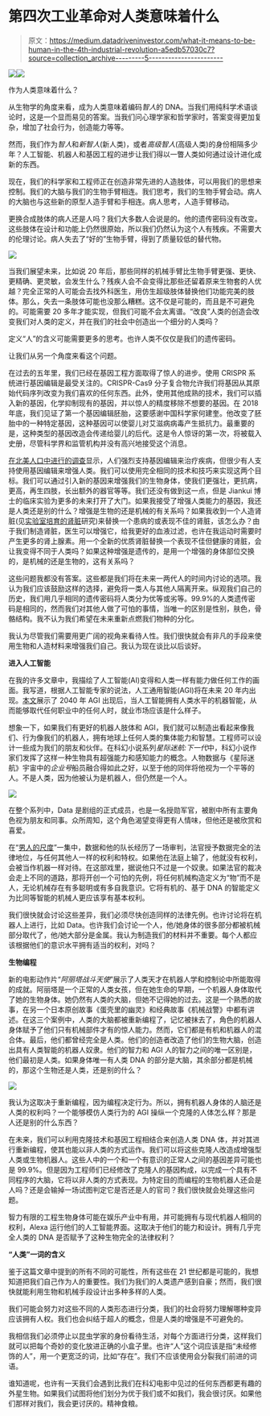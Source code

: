 # 第四次工业革命对人类意味着什么

> 原文：<https://medium.datadriveninvestor.com/what-it-means-to-be-human-in-the-4th-industrial-revolution-a5edb57030c7?source=collection_archive---------5----------------------->

[![](img/dcc3f49043355a651f14af9ddaf45ac1.png)](http://www.track.datadriveninvestor.com/1B9E)![](img/04e9400a3b6a95b482787f325d145488.png)

作为人类意味着什么？

从生物学的角度来看，成为人类意味着编码*智人*的 DNA。当我们用纯科学术语谈论时，这是一个显而易见的答案。当我们问心理学家和哲学家时，答案变得更加复杂，增加了社会行为，创造能力等等。

然而，我们作为*智人*和*新智人*(新人类)，或者*高级智人*(高级人类)的身份相隔多少年？人工智能、机器人和基因工程的进步让我们得以一瞥人类如何通过设计进化成新的东西。

现在，我们的科学家和工程师正在创造非常先进的人造肢体，可以用我们的思想来控制。我们的大脑与我们的生物手臂相连。我们思考，我们的生物手臂会动。病人的大脑也与这些新的原型人造手臂和手相连。病人思考，人造手臂移动。

更换合成肢体的病人还是人吗？我们大多数人会说是的。他的遗传密码没有改变。这些肢体在设计和功能上仍然很原始，所以我们仍然认为这个人有残疾。不需要大的伦理讨论。病人失去了“好的”生物手臂，得到了质量较低的替代物。

![](img/316536b7e49760149ad1d58848da74cd.png)

当我们展望未来，比如说 20 年后，那些同样的机械手臂比生物手臂更强、更快、更精确、更灵敏，会发生什么？残疾人会不会变得比那些还留着原来生物套的人优越？完全正常的人可能会去找外科医生，用仿生超级肢体替换他们功能完美的肢体。那么，失去一条肢体可能也没那么糟糕。这不仅是可能的，而且是不可避免的。可能需要 20 多年才能实现，但我们可能不会太离谱。“改良”人类的创造会改变我们对人类的定义，并在我们的社会中创造出一个细分的人类吗？

定义“人”的含义可能需要更多的思考。也许人类不仅仅是我们的遗传密码。

让我们从另一个角度来看这个问题。

在过去的五年里，我们已经在基因工程方面取得了惊人的进步。使用 CRISPR 系统进行基因编辑是最受关注的。CRISPR-Cas9 分子复合物允许我们将基因从其原始代码序列改变为我们喜欢的任何东西。此外，使用其他成熟的技术，我们可以插入新的基因，化学抑制现有的基因，并以惊人的精度移除不想要的基因。在 2018 年底，我们见证了第一个基因编辑胚胎，这要感谢中国科学家何建奎。他改变了胚胎中的一种特定基因，这种基因可以使婴儿对艾滋病病毒产生抵抗力。最重要的是，这种类型的基因改造会传递给婴儿的后代。这是令人惊讶的第一次，将被载入史册，尽管科学界和监管机构并没有高兴地接受这个消息。

[在北美人口中进行的调查](https://www.theverge.com/2017/8/30/16198594/crispr-gene-editing-survey-public-opinion)显示，人们强烈支持基因编辑来治疗疾病，但很少有人支持使用基因编辑来增强人类。我们可以使用完全相同的技术和技巧来实现这两个目标。我们可以通过引入新的基因来增强我们的生物身体，使我们更强壮，更抗病，更高，再生四肢，长出额外的器官等等。我们还没有做到这一点，但是 Jiankui 博士的临床实验为更多的未来打开了大门。如果我接受了增强人类能力的基因，我还是人类还是别的什么？增强是生物的还是机械的有关系吗？如果我收到一个人造肾脏(见[实验室培育的肾脏](https://www.asscr.org/news/researchers-are-one-step-closer-to-growing-a-kidney-in-the-lab/)研究)来替换一个患病的或表现不佳的肾脏，该怎么办？由于我们制造肾脏，医生可以增强它，给我更好的血液过滤，也许在我运动时需要时产生更多的肾上腺素。用一个全新的优质肾脏替换一个表现不佳但健康的肾脏，会让我变得不同于人类吗？如果这种增强是遗传的，是用一个增强的身体部位交换的，是机械的还是生物的，这有关系吗？

这些问题我都没有答案。这些都是我们将在未来一两代人的时间内讨论的选项。我认为我们应该鼓励这样的选择，避免将一类人与其他人隔离开来。纵观我们自己的历史，我们用几乎相同的遗传密码将人类分为优等或劣等。99.9%的人类遗传密码是相同的，然而我们对其他人做了可怕的事情，当唯一的区别是性别，肤色，骨骼结构。我不认为我们希望在未来重新点燃我们物种的分化。

我认为尽管我们需要用更广阔的视角来看待人性。我们很快就会有非凡的手段来使用生物和人造材料来增强我们自己。我认为现在谈比以后谈好。

**进入人工智能**

在我的许多文章中，我描绘了人工智能(AI)变得和人类一样有能力做任何工作的画面。我写道，根据人工智能专家的说法，人工通用智能(AGI)将在未来 20 年内出现。[本文](https://medium.com/datadriveninvestor/the-job-market-in-year-2040-d17f7743c0fd)展示了 2040 年 AGI 出现后，当人工智能拥有人类水平的机器智能，从而能够取代任何职业中的任何人时，就业市场应该是什么样子。

想象一下，如果我们有更好的机器人肢体和 AGI，我们就可以制造出看起来像我们、行为像我们的机器人，拥有地球上任何人类的集体能力和智慧。工程师可以设计一些成为我们的朋友和伙伴。在科幻小说系列*星际迷航:下一代*中，科幻小说作家们发挥了这样一种生物具有超强能力和感知能力的概念。人物数据与《星际迷航》宇宙中的*企业号*船员融合得如此之好，以至于他的同伴将他视为一个平等的人。不是人类，因为他被认为是机器人，但仍然是一个人。

![](img/683e764fdfbd3d8ccea6cae2699bae81.png)

在整个系列中，Data 是剧组的正式成员，也是一名授勋军官，被剧中所有主要角色视为朋友和同事。众所周知，这个角色渴望变得更有人情味，但他还是被欣赏和喜爱。

在“[男人的尺度](https://en.wikipedia.org/wiki/The_Measure_of_a_Man_(Star_Trek:_The_Next_Generation))”一集中，数据和他的队长经历了一场审判，法官授予数据完全的法律地位，与任何其他人一样的权利和特权。如果他在法庭上输了，他就没有权利，会被当作机器一样对待。在这部戏里，据说他只不过是一个奴隶。如果法官的裁决会走上不同的道路，那将开创一个可怕的先例，将任何机械构造定义为“物”而不是人，无论机械存在有多聪明或有多自我意识。它将有机的、基于 DNA 的智能定义为比同等智能的机械人更应该享有基本权利。

我们很快就会讨论这些差异，我们必须尽快创造同样的法律先例。也许讨论将在机器人上进行，比如 Data。也许我们会讨论一个人，他/她身体的很多部分都被机械部分取代了，他/她大部分是金属。我认为制造我们的材料并不重要。每个人都应该根据他们的意识水平拥有适当的权利，对吗？

**生物编程**

新的电影动作片“*阿丽塔战斗天使*”展示了人类天才在机器人学和控制论中所能取得的成就。阿丽塔是一个正常的人类女孩，但在她生命的早期，一个机器人身体取代了她的生物身体。她仍然有人类的大脑，但她不记得她的过去。这是一个熟悉的故事，在另一个日本原创故事《蛋壳里的幽灵》和经典故事《机械战警》中都有讲述。在这三个案例中，人类的大脑都被重新编程了，记忆被抹去了，角色的机器人身体赋予了他们只有机械部件才有的惊人能力。然而，它们都是有机和机器人的混合体。最后，他们都曾经完全是人类。他们的创造者改造了他们的生物大脑，创造出具有人类智能的机器人奴隶。他们的智力和 AGI 人的智力之间的唯一区别是，他们最初是人类。如果身体唯一有人类 DNA 的部分是大脑，其余部分都是机械的，那这个生物还是人类，还是别的什么？

![](img/76bc44f41d68ace6cf57e2bfde78e6c3.png)

我认为这取决于重新编程，因为编程决定行为。所以，拥有机器人身体的人脑还是人类的权利吗？一个能够模仿人类行为的 AGI 操纵一个克隆的人体怎么样？那是人还是别的什么东西？

在未来，我们可以利用克隆技术和基因工程相结合来创造人类 DNA 体，并对其进行重新编程，使其也能以非人类的方式运作。我们可以将这些克隆人改造成增强型人类或生物机器人。这些人中的一个和一个有意识的正常人之间的基因差异可能也是 99.9%。但是因为工程师们已经修改了克隆人的基因构成，以完成一个具有不同程序的大脑，它将以非人类的方式表现。为特定目的而编程的生物机器人还会是人吗？还是会输掉一场试图判定它是否还是人的官司？我们很快就会处理这些问题。

智力有限的工程生物身体可能在娱乐产业中有用，并可能拥有与现代机器人相同的权利，Alexa 运行他们的人工智能界面。这取决于他们的能力和设计。拥有几乎完全人类的 DNA 是否赋予了这种生物完全的法律权利？

**“人类”一词的含义**

鉴于这篇文章中提到的所有不同的可能性，所有这些在 21 世纪都是可能的，我想知道把我们自己作为人的重要性。我们为我们的人类遗产感到自豪；然而，我们很快就能利用生物和机械手段设计出多种多样的人类。

我们可能会努力对这些不同的人类形态进行分类，我们的社会将努力理解哪种变异应该拥有人权。我们也会纠结于超人的概念，但是人类的增强是不可避免的。

我相信我们必须停止以昆虫学家的身份看待生活，对每个方面进行分类，这样我们就可以把每个奇妙的变化放进正确的小盒子里。也许“人”这个词应该是指“未经修饰的人”，用一个更宽泛的词，比如“存在”。我们不应该使用会分裂我们前进的词语。

谁知道呢，也许有一天我们会遇到比我们在科幻电影中见过的任何东西都更有趣的外星生物。如果我们试图将他们划分为优于我们或不如我们，我会很讨厌。如果他们那样对我们，我会更讨厌的。精神食粮。